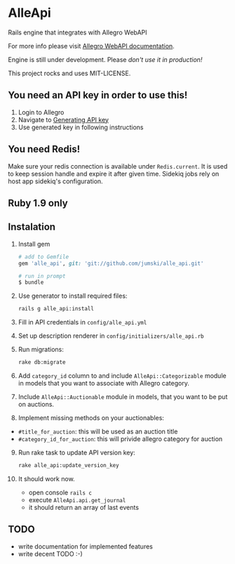 # AlleApi

Rails engine that integrates with Allegro WebAPI

For more info please visit [Allegro WebAPI documentation](http://allegro.pl/webapi/).

Engine is still under development. Please *don't use it in production!*

This project rocks and uses MIT-LICENSE.

## You need an API key in order to use this!

1. Login to Allegro
2. Navigate to [Generating API key](http://allegro.pl/myaccount/webapi.php/generateNewKey)
3. Use generated key in following instructions

## You need Redis!

Make sure your redis connection is available under `Redis.current`.
It is used to keep session handle and expire it after given time.
Sidekiq jobs rely on host app sidekiq's configuration.

## Ruby 1.9 only

## Instalation

1. Install gem

    ```ruby
    # add to Gemfile
    gem 'alle_api', git: 'git://github.com/jumski/alle_api.git'
    ```

    ```bash
    # run in prompt
    $ bundle
    ```

1. Use generator to install required files:

    ```bash
    rails g alle_api:install
    ```

1. Fill in API credentials in `config/alle_api.yml`

1. Set up description renderer in `config/initializers/alle_api.rb`

1. Run migrations:

    ```bash
    rake db:migrate
    ```

6. Add `category_id` column to and include `AlleApi::Categorizable` module in models that you want to associate with Allegro category.

7. Include `AlleApi::Auctionable` module in models, that you want to be put on auctions.

8. Implement missing methods on your auctionables:

  - `#title_for_auction`: this will be used as an auction title
  - `#category_id_for_auction`: this will privide allegro category for auction

9. Run rake task to update API version key:

    ```bash
    rake alle_api:update_version_key
    ```

10. It should work now.

    - open console `rails c`
    - execute `AlleApi.api.get_journal`
    - it should return an array of last events

## TODO
- write documentation for implemented features
- write decent TODO :-)
